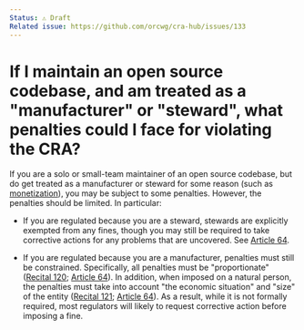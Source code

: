 ```yaml
---
Status: ⚠️ Draft
Related issue: https://github.com/orcwg/cra-hub/issues/133
---
```


# If I maintain an open source codebase, and am treated as a "manufacturer" or "steward", what penalties could I face for violating the CRA?

If you are a solo or small-team maintainer of an open source codebase, but do get treated as a manufacturer or steward for some reason (such as [monetization][]), you may be subject to some penalties. However, the penalties should be limited. In particular:

- If you are regulated because you are a steward, stewards are explicitly exempted from any fines, though you may still be required to take corrective actions for any problems that are uncovered. See [Article 64][].

- If you are regulated because you are a manufacturer, penalties must still be constrained. Specifically, all penalties must be "proportionate" ([Recital 120][]; [Article 64][]). In addition, when imposed on a natural person, the penalties must take into account "the economic situation" and "size" of the entity ([Recital 121][]; [Article 64][]). As a result, while it is not formally required, most regulators will likely to request corrective action before imposing a fine.

[Article 64]: https://eur-lex.europa.eu/legal-content/EN/TXT/HTML/?uri=OJ:L_202402847#art_64
[Recital 120]: https://eur-lex.europa.eu/legal-content/EN/TXT/HTML/?uri=OJ:L_202402847#rct_120
[Recital 121]: https://eur-lex.europa.eu/legal-content/EN/TXT/HTML/?uri=OJ:L_202402847#rct_121

[monetization]: ./monetization.md